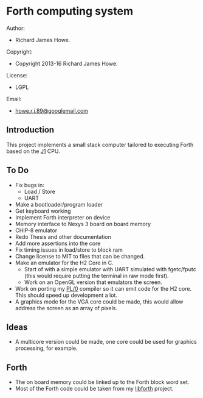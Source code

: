 # Forth computing system

Author:             

* Richard James Howe.

Copyright:          

* Copyright 2013-16 Richard James Howe.

License:            

* LGPL

Email:              

* howe.r.j.89@googlemail.com

## Introduction

This project implements a small stack computer tailored to executing Forth
based on the [J1][] CPU.

## To Do

* Fix bugs in:
	* Load / Store
	* UART
* Make a bootloader/program loader
* Get keyboard working
* Implement Forth interpreter on device
* Memory interface to Nexys 3 board on board memory
* CHIP-8 emulator
* Redo Thesis and other documentation
* Add more assertions into the core
* Fix timing issues in load/store to block ram
* Change license to MIT to files that can be changed.
* Make an emulator for the H2 Core in C.
  - Start of with a simple emulator with UART simulated
  with fgetc/fputc (this would require putting the terminal
  in raw mode first).
  - Work on an OpenGL version that emulators the screen.
* Work on porting my [PL/0][] compiler so it can emit code
for the H2 core. This should speed up development a lot.
* A graphics mode for the VGA core could be made, this
would allow address the screen as an array of pixels.

## Ideas

* A multicore version could be made, one core could be used
for graphics processing, for example.

## Forth

* The on board memory could be linked up to the Forth block
word set.
* Most of the Forth code could be taken from my [libforth][]
project.

[J1]: http://www.excamera.com/sphinx/fpga-j1.html
[PL/0]: https://github.com/howerj/pl0
[libforth]: https://github.com/howerj/libforth/
